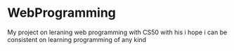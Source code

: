 # WebProgramming
My project on leraning web programming with CS50
with his i hope i can be consistent on learning programming of any kind
